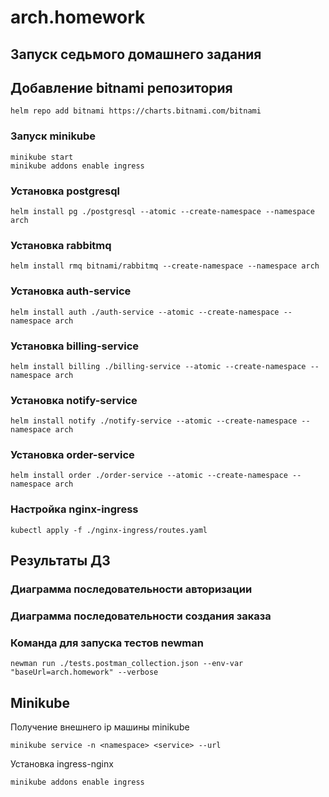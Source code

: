 # arch.homework

## Запуск седьмого домашнего задания

## Добавление bitnami репозитория

```
helm repo add bitnami https://charts.bitnami.com/bitnami
```

### Запуск minikube

```
minikube start
minikube addons enable ingress
```

### Установка postgresql

```
helm install pg ./postgresql --atomic --create-namespace --namespace arch
```

### Установка rabbitmq

```
helm install rmq bitnami/rabbitmq --create-namespace --namespace arch
```


### Установка auth-service

```
helm install auth ./auth-service --atomic --create-namespace --namespace arch
```


### Установка billing-service

```
helm install billing ./billing-service --atomic --create-namespace --namespace arch
```

### Установка notify-service

```
helm install notify ./notify-service --atomic --create-namespace --namespace arch
```

### Установка order-service

```
helm install order ./order-service --atomic --create-namespace --namespace arch
```


### Настройка nginx-ingress

```
kubectl apply -f ./nginx-ingress/routes.yaml
```

## Результаты ДЗ

### Диаграмма последовательности авторизации


### Диаграмма последовательности создания заказа

### Команда для запуска тестов newman

```
newman run ./tests.postman_collection.json --env-var "baseUrl=arch.homework" --verbose
```

## Minikube

Получение внешнего ip машины minikube
```
minikube service -n <namespace> <service> --url
```

Установка ingress-nginx
```
minikube addons enable ingress
```
